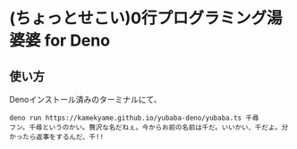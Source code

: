# (ちょっとせこい)0行プログラミング湯婆婆 for Deno

## 使い方
Denoインストール済みのターミナルにて、

```console
deno run https://kamekyame.github.io/yubaba-deno/yubaba.ts 千尋
フン。千尋というのかい。贅沢な名だねぇ。今からお前の名前は千だ。いいかい、千だよ。分かったら返事をするんだ、千!!
```
